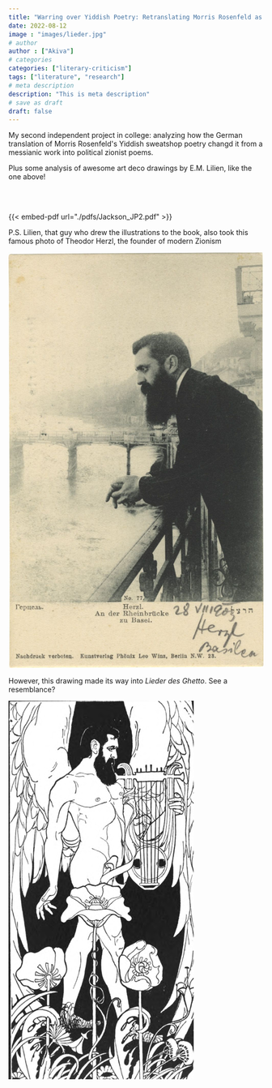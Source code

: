 ```yaml
---
title: "Warring over Yiddish Poetry: Retranslating Morris Rosenfeld as a Political Zionist"
date: 2022-08-12
image : "images/lieder.jpg"
# author
author : ["Akiva"]
# categories
categories: ["literary-criticism"]
tags: ["literature", "research"]
# meta description
description: "This is meta description"
# save as draft
draft: false
---
```


My second independent project in college: analyzing how the German translation of Morris Rosenfeld's Yiddish sweatshop poetry changd it from a messianic work into political zionist poems. 

Plus some analysis of awesome art deco drawings by E.M. Lilien, like the one above!

 <!-- ![lieder](/images/lieder.jpg) -->
<br><br>

{{< embed-pdf url="./pdfs/Jackson_JP2.pdf" >}}

P.S. Lilien, that guy who drew the illustrations to the book, also took this famous photo of Theodor Herzl, the founder of modern Zionism

![herzl](/images/herzl.jpg)

However, this drawing made its way into _Lieder des Ghetto_. See a resemblance?

![naked herzl](/images/naked-herzl.png)

